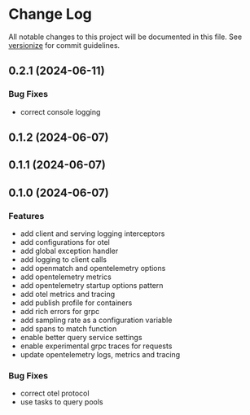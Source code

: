 # Change Log

All notable changes to this project will be documented in this file. See [versionize](https://github.com/versionize/versionize) for commit guidelines.

<a name="0.2.1"></a>
## 0.2.1 (2024-06-11)

### Bug Fixes

* correct console logging

<a name="0.1.2"></a>
## 0.1.2 (2024-06-07)

<a name="0.1.1"></a>
## 0.1.1 (2024-06-07)

<a name="0.1.0"></a>
## 0.1.0 (2024-06-07)

### Features

* add client and serving logging interceptors
* add configurations for otel
* add global exception handler
* add logging to client calls
* add openmatch and opentelemetry options
* add opentelemetry metrics
* add opentelemetry startup options pattern
* add otel metrics and tracing
* add publish profile for containers
* add rich errors for grpc
* add sampling rate as a configuration variable
* add spans to match function
* enable better query service settings
* enable experimental grpc traces for requests
* update opentelemetry logs, metrics and tracing

### Bug Fixes

* correct otel protocol
* use tasks to query pools

